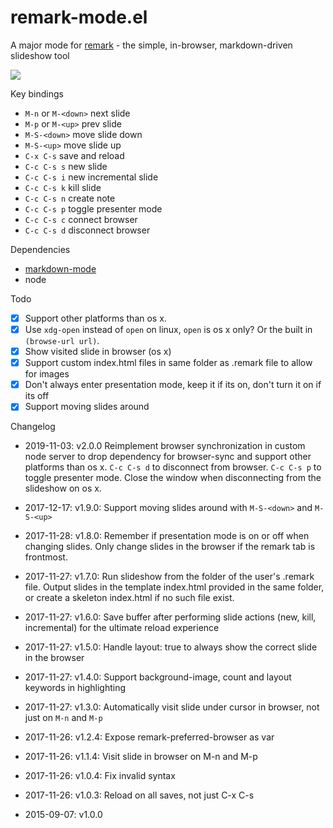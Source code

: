 # remark-mode.el

A major mode for [remark](https://github.com/gnab/remark) - the simple, in-browser, markdown-driven slideshow tool

<img src="https://raw.githubusercontent.com/torgeir/remark-mode.el/gh-pages/remark-demo.gif" />

Key bindings

- `M-n` or `M-<down>` next slide
- `M-p` or `M-<up>` prev slide
- `M-S-<down>` move slide down
- `M-S-<up>` move slide up
- `C-x C-s` save and reload
- `C-c C-s s` new slide
- `C-c C-s i` new incremental slide
- `C-c C-s k` kill slide
- `C-c C-s n` create note
- `C-c C-s p` toggle presenter mode
- `C-c C-s c` connect browser
- `C-c C-s d` disconnect browser

Dependencies

- [markdown-mode](https://github.com/defunkt/markdown-mode)
- node

Todo

- [x] Support other platforms than os x.
- [x] Use `xdg-open` instead of `open` on linux, `open` is os x only? Or the built in `(browse-url url)`.
- [x] Show visited slide in browser (os x)
- [x] Support custom index.html files in same folder as .remark file to allow for images
- [x] Don't always enter presentation mode, keep it if its on, don't turn it on if its off
- [x] Support moving slides around

Changelog
- 2019-11-03: v2.0.0
Reimplement browser synchronization in custom node server to drop dependency for browser-sync and support other platforms than os x. `C-c C-s d` to disconnect from browser. `C-c C-s p` to toggle presenter mode. Close the window when disconnecting from the slideshow on os x.

- 2017-12-17: v1.9.0:
Support moving slides around with `M-S-<down>` and `M-S-<up>`

- 2017-11-28: v1.8.0:
Remember if presentation mode is on or off when changing slides. Only change slides in the browser if the remark tab is frontmost.

- 2017-11-27: v1.7.0:
Run slideshow from the folder of the user's .remark file. Output slides in the template index.html provided in the same folder, or create a skeleton index.html if no such file exist.

- 2017-11-27: v1.6.0:
Save buffer after performing slide actions (new, kill, incremental) for the
ultimate reload experience

- 2017-11-27: v1.5.0:
Handle layout: true to always show the correct slide in the browser

- 2017-11-27: v1.4.0:
Support background-image, count and layout keywords in highlighting

- 2017-11-27: v1.3.0:
Automatically visit slide under cursor in browser, not just on `M-n` and `M-p`

- 2017-11-26: v1.2.4:
Expose remark-preferred-browser as var

- 2017-11-26: v1.1.4:
Visit slide in browser on M-n and M-p

- 2017-11-26: v1.0.4:
Fix invalid syntax

- 2017-11-26: v1.0.3:
Reload on all saves, not just C-x C-s

- 2015-09-07: v1.0.0
